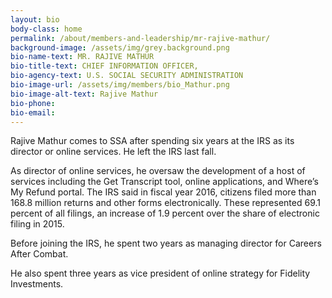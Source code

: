 ```yaml
---
layout: bio
body-class: home
permalink: /about/members-and-leadership/mr-rajive-mathur/
background-image: /assets/img/grey.background.png
bio-name-text: MR. RAJIVE MATHUR
bio-title-text: CHIEF INFORMATION OFFICER,
bio-agency-text: U.S. SOCIAL SECURITY ADMINISTRATION
bio-image-url: /assets/img/members/bio_Mathur.png
bio-image-alt-text: Rajive Mathur
bio-phone:
bio-email:
---
```

Rajive Mathur comes to SSA after spending six years at the IRS as its director or online services. He left the IRS last fall.

As director of online services, he oversaw the development of a host of services including the Get Transcript tool, online applications, and Where’s My Refund portal. The IRS said in fiscal year 2016, citizens filed more than 168.8 million returns and other forms electronically. These represented 69.1 percent of all filings, an increase of 1.9 percent over the share of electronic filing in 2015.

Before joining the IRS, he spent two years as managing director for Careers After Combat.

He also spent three years as vice president of online strategy for Fidelity Investments.
